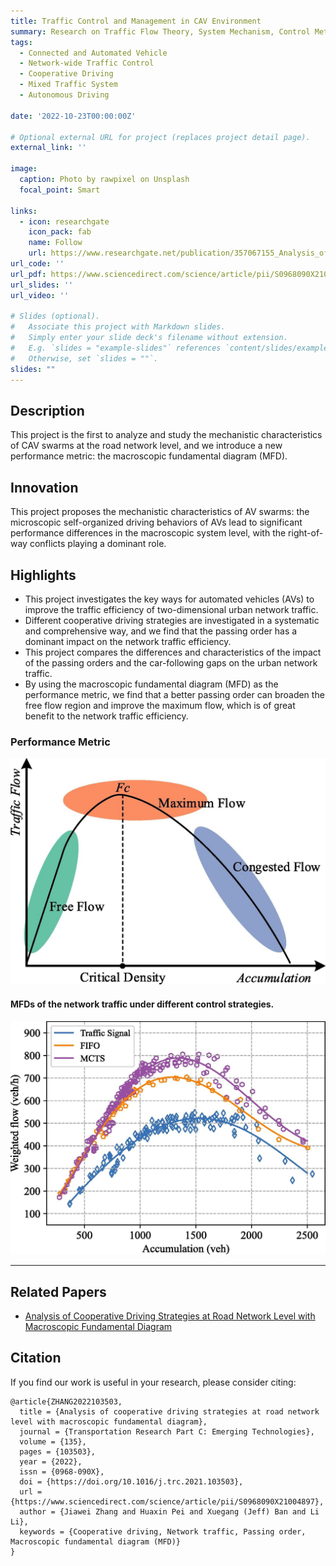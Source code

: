 ```yaml
---
title: Traffic Control and Management in CAV Environment
summary: Research on Traffic Flow Theory, System Mechanism, Control Methods, and Performance Evaluation in the Connected and Automated Vehicle Environment
tags: 
  - Connected and Automated Vehicle
  - Network-wide Traffic Control
  - Cooperative Driving
  - Mixed Traffic System
  - Autonomous Driving

date: '2022-10-23T00:00:00Z'

# Optional external URL for project (replaces project detail page).
external_link: ''

image:
  caption: Photo by rawpixel on Unsplash
  focal_point: Smart

links:
  - icon: researchgate
    icon_pack: fab
    name: Follow
    url: https://www.researchgate.net/publication/357067155_Analysis_of_cooperative_driving_strategies_at_road_network_level_with_macroscopic_fundamental_diagram
url_code: ''
url_pdf: https://www.sciencedirect.com/science/article/pii/S0968090X21004897
url_slides: ''
url_video: ''

# Slides (optional).
#   Associate this project with Markdown slides.
#   Simply enter your slide deck's filename without extension.
#   E.g. `slides = "example-slides"` references `content/slides/example-slides.md`.
#   Otherwise, set `slides = ""`.
slides: ""
---
```


## Description
This project is the first to analyze and study the mechanistic characteristics of CAV swarms at the road network level, and we introduce a new performance metric: the macroscopic fundamental diagram (MFD).

##  Innovation
This project proposes the mechanistic characteristics of AV swarms: the microscopic self-organized driving behaviors of AVs lead to significant performance differences in the macroscopic system level, with the right-of-way conflicts playing a dominant role.

## Highlights
+ This project investigates the key ways for automated vehicles (AVs) to improve the traffic efficiency of two-dimensional urban network traffic.
+ Different cooperative driving strategies are investigated in a systematic and comprehensive way, and we find that the passing order has a dominant impact on the network traffic efficiency.
+ This project compares the differences and characteristics of the impact of the passing orders and the car-following gaps on the urban network traffic.
+ By using the macroscopic fundamental diagram (MFD) as the performance metric, we find that a better passing order can broaden the free flow region and improve the maximum flow, which is of great benefit to the network traffic efficiency.


### Performance Metric
![avatar](./MFD.jpg)

#### MFDs of the network traffic under different control strategies.
![avatar](./Fig_18.jpg)


---

## Related Papers
+ [Analysis of Cooperative Driving Strategies at Road Network Level with Macroscopic Fundamental Diagram](https://jiaweizhang.netlify.app/publication/analysis-of-cooperative-driving-strategies-at-road-network-level-with-macroscopic-fundamental-diagram/)

## Citation

If you find our work is useful in your research, please consider citing:

```
@article{ZHANG2022103503,
  title = {Analysis of cooperative driving strategies at road network level with macroscopic fundamental diagram},
  journal = {Transportation Research Part C: Emerging Technologies},
  volume = {135},
  pages = {103503},
  year = {2022},
  issn = {0968-090X},
  doi = {https://doi.org/10.1016/j.trc.2021.103503},
  url = {https://www.sciencedirect.com/science/article/pii/S0968090X21004897},
  author = {Jiawei Zhang and Huaxin Pei and Xuegang (Jeff) Ban and Li Li},
  keywords = {Cooperative driving, Network traffic, Passing order, Macroscopic fundamental diagram (MFD)}
}
```
